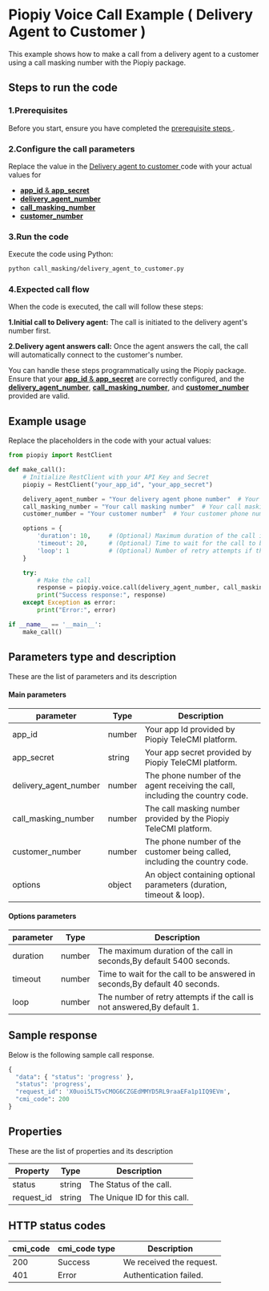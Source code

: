 # Piopiy Voice Call Example ( Delivery Agent to Customer )

This example shows how to make a call from a delivery agent to a customer using a call masking number with the Piopiy package.

## Steps to run the code

### 1.Prerequisites

Before you start, ensure you have completed the [ prerequisite steps ](/README.md).

### 2.Configure the call parameters

Replace the value in the [ Delivery agent to customer ](/call_masking/delivery_agent_to_customer.py) code with your actual values for

- [**app_id** & **app_secret**](https://github.com/telecmi/piopiy_python_example/blob/development/call_masking/delivery_agent_to_customer.py#L5)
- [**delivery_agent_number**](https://github.com/telecmi/piopiy_python_example/blob/development/call_masking/delivery_agent_to_customer.py#L7)
- [**call_masking_number**](https://github.com/telecmi/piopiy_python_example/blob/development/call_masking/delivery_agent_to_customer.py#L8)
- [**customer_number**](https://github.com/telecmi/piopiy_python_example/blob/development/call_masking/delivery_agent_to_customer.py#L9)

### 3.Run the code

Execute the code using Python:

```bash
python call_masking/delivery_agent_to_customer.py
```

### 4.Expected call flow

When the code is executed, the call will follow these steps:

**1.Initial call to Delivery agent:** The call is initiated to the delivery agent's number first.

**2.Delivery agent answers call:** Once the agent answers the call, the call will automatically connect to the customer's number.

You can handle these steps programmatically using the Piopiy package. Ensure that your [**app_id** & **app_secret**](https://github.com/telecmi/piopiy_python_example/blob/development/call_masking/delivery_agent_to_customer.py#L5) are correctly configured, and the [**delivery_agent_number**](https://github.com/telecmi/piopiy_python_example/blob/development/call_masking/delivery_agent_to_customer.py#L7), [**call_masking_number**](https://github.com/telecmi/piopiy_python_example/blob/development/call_masking/delivery_agent_to_customer.py#L8), and [**customer_number**](https://github.com/telecmi/piopiy_python_example/blob/development/call_masking/delivery_agent_to_customer.py#L9) provided are valid.

## Example usage

Replace the placeholders in the code with your actual values:

```python
from piopiy import RestClient

def make_call():
    # Initialize RestClient with your API Key and Secret
    piopiy = RestClient("your_app_id", "your_app_secret")

    delivery_agent_number = "Your delivery agent phone number"  # Your delivery agent phone number with country code
    call_masking_number = "Your call masking number"  # Your call masking number provided by the Piopiy TeleCMI platform
    customer_number = "Your customer number"  # Your customer phone number with country code

    options = {
        'duration': 10,     # (Optional) Maximum duration of the call in seconds
        'timeout': 20,      # (Optional) Time to wait for the call to be answered
        'loop': 1           # (Optional) Number of retry attempts if the call is not answered
    }

    try:
        # Make the call
        response = piopiy.voice.call(delivery_agent_number, call_masking_number, customer_number, options)
        print("Success response:", response)
    except Exception as error:
        print("Error:", error)

if __name__ == '__main__':
    make_call()

```

## Parameters type and description

These are the list of parameters and its description

#### Main parameters

| parameter             | Type   | Description                                                                   |
| --------------------- | ------ | ----------------------------------------------------------------------------- |
| app_id                | number | Your app Id provided by Piopiy TeleCMI platform.                              |
| app_secret            | string | Your app secret provided by Piopiy TeleCMI platform.                          |
| delivery_agent_number | number | The phone number of the agent receiving the call, including the country code. |
| call_masking_number   | number | The call masking number provided by the Piopiy TeleCMI platform.              |
| customer_number       | number | The phone number of the customer being called, including the country code.    |
| options               | object | An object containing optional parameters (duration, timeout & loop).          |

#### Options parameters

| parameter | Type   | Description                                                                |
| --------- | ------ | -------------------------------------------------------------------------- |
| duration  | number | The maximum duration of the call in seconds,By default 5400 seconds.       |
| timeout   | number | Time to wait for the call to be answered in seconds,By default 40 seconds. |
| loop      | number | The number of retry attempts if the call is not answered,By default 1.     |

## Sample response

Below is the following sample call response.

```python
{
  "data": { "status": 'progress' },
  "status": 'progress',
  "request_id": 'X0uoi5LT5vCMOG6CZGEdMMYD5RL9raaEFa1p1IQ9EVm',
  "cmi_code": 200
}

```

## Properties

These are the list of properties and its description

| Property   | Type   | Description                  |
| ---------- | ------ | ---------------------------- |
| status     | string | The Status of the call.      |
| request_id | string | The Unique ID for this call. |

## HTTP status codes

| cmi_code | cmi_code type | Description              |
| -------- | ------------- | ------------------------ |
| 200      | Success       | We received the request. |
| 401      | Error         | Authentication failed.   |
